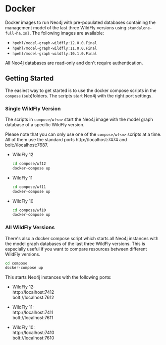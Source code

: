 # Docker 

Docker images to run Neo4j with pre-populated databases containing the management model of the last three WildFly versions using `standalone-full-ha.xml`. The following images are available:

- `hpehl/model-graph-wildfly:12.0.0.Final`
- `hpehl/model-graph-wildfly:11.0.0.Final`
- `hpehl/model-graph-wildfly:10.1.0.Final`

All Neo4j databases are read-only and don't require authentication.

## Getting Started

The easiest way to get started is to use the docker compose scripts in the `compose` (sub)folders. The scripts start Neo4j with the right port settings.  

### Single WildFly Version

The scripts in `compose/wf<n>` start the Neo4j image with the model graph database of a specific WildFly version. 

Please note that you can only use one of the `compose/wf<n>` scripts at a time. All of them use the standard ports http://localhost:7474 and bolt://localhost:7687.

- WildFly 12

    ```bash
    cd compose/wf12
    docker-compose up
    ```

- WildFly 11

    ```bash
    cd compose/wf11
    docker-compose up
    ```

- WildFly 10

    ```bash
    cd compose/wf10
    docker-compose up
    ```

### All WildFly Versions

There's also a docker compose script which starts all Neo4j instances with the model graph databases of the last three WildFly versions. This is especially useful if you want to compare resources between different WildFly versions.

```bash
cd compose
docker-compose up
```

This starts Neo4j instances with the following ports:

- WildFly 12:  
  http://localhost:7412  
  bolt://localhost:7612
  
- WildFly 11:  
  http://localhost:7411  
  bolt://localhost:7611
  
- WildFly 10:  
  http://localhost:7410  
  bolt://localhost:7610

